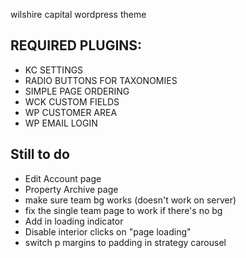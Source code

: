 wilshire capital wordpress theme

REQUIRED PLUGINS:
----------------
- KC SETTINGS
- RADIO BUTTONS FOR TAXONOMIES
- SIMPLE PAGE ORDERING
- WCK CUSTOM FIELDS
- WP CUSTOMER AREA
- WP EMAIL LOGIN

Still to do
-----------
- Edit Account page
- Property Archive page
- make sure team bg works (doesn't work on server)
- fix the single team page to work if there's no bg
- Add in loading indicator
- Disable interior clicks on "page loading"
- switch p margins to padding in strategy carousel
